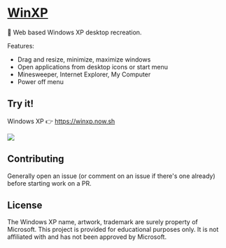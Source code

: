 # [WinXP](https://winxp.now.sh)

🏁 Web based Windows XP desktop recreation.

Features:

- Drag and resize, minimize, maximize windows
- Open applications from desktop icons or start menu
- Minesweeper, Internet Explorer, My Computer
- Power off menu

## Try it!

Windows XP 👉 https://winxp.now.sh

![](demo/demo.gif)

## Contributing

Generally open an issue (or comment on an issue if there's one already) before starting work on a PR.

## License

The Windows XP name, artwork, trademark are surely property of Microsoft. This project is provided for educational purposes only. It is not affiliated with and has not been approved by Microsoft.
